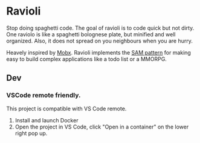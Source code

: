 # Ravioli
Stop doing spaghetti code.
The goal of ravioli is to code quick but not dirty.
One raviolo is like a spaghetti bolognese plate, but minified and well organized. Also, it does not spread on you neighbours when you are hurry.

Heavely inspired by [Mobx](https://mobx.js.org/). Ravioli implements the [SAM pattern](https://sam.js.org/) for making easy to build complex applications like a todo list or a MMORPG.

## Dev

### VSCode remote friendly.

This project is compatible with VS Code remote.

1. Install and launch Docker
2. Open the project in VS Code, click "Open in a container" on the lower right pop up.
